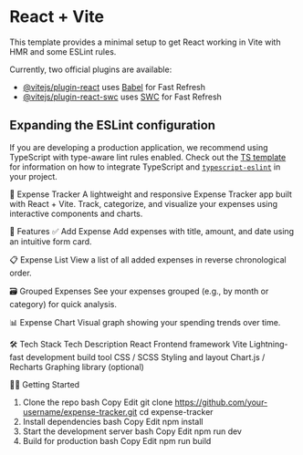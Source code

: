 # React + Vite

This template provides a minimal setup to get React working in Vite with HMR and some ESLint rules.

Currently, two official plugins are available:

- [@vitejs/plugin-react](https://github.com/vitejs/vite-plugin-react/blob/main/packages/plugin-react) uses [Babel](https://babeljs.io/) for Fast Refresh
- [@vitejs/plugin-react-swc](https://github.com/vitejs/vite-plugin-react/blob/main/packages/plugin-react-swc) uses [SWC](https://swc.rs/) for Fast Refresh

## Expanding the ESLint configuration

If you are developing a production application, we recommend using TypeScript with type-aware lint rules enabled. Check out the [TS template](https://github.com/vitejs/vite/tree/main/packages/create-vite/template-react-ts) for information on how to integrate TypeScript and [`typescript-eslint`](https://typescript-eslint.io) in your project.



💸 Expense Tracker
A lightweight and responsive Expense Tracker app built with React + Vite. Track, categorize, and visualize your expenses using interactive components and charts.

🚀 Features
✅ Add Expense
Add expenses with title, amount, and date using an intuitive form card.

📋 Expense List
View a list of all added expenses in reverse chronological order.

🗃️ Grouped Expenses
See your expenses grouped (e.g., by month or category) for quick analysis.

📊 Expense Chart
Visual graph showing your spending trends over time.

🛠️ Tech Stack
Tech	Description
React	Frontend framework
Vite	Lightning-fast development build tool
CSS / SCSS	Styling and layout
Chart.js / Recharts	Graphing library (optional)


🧑‍💻 Getting Started
1. Clone the repo
bash
Copy
Edit
git clone https://github.com/your-username/expense-tracker.git
cd expense-tracker
2. Install dependencies
bash
Copy
Edit
npm install
3. Start the development server
bash
Copy
Edit
npm run dev
4. Build for production
bash
Copy
Edit
npm run build